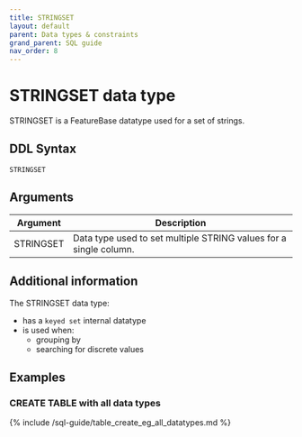 ```yaml
---
title: STRINGSET
layout: default
parent: Data types & constraints
grand_parent: SQL guide
nav_order: 8
---
```


# STRINGSET data type

STRINGSET is a FeatureBase datatype used for a set of strings.

## DDL Syntax

```
STRINGSET
```

## Arguments

| Argument | Description |
|---|---|
| STRINGSET | Data type used to set multiple STRING values for a single column. |

## Additional information

The STRINGSET data type:
* has a `keyed set` internal datatype
* is used when:
  * grouping by
  * searching for discrete values

## Examples

### CREATE TABLE with all data types

{% include /sql-guide/table_create_eg_all_datatypes.md %}
